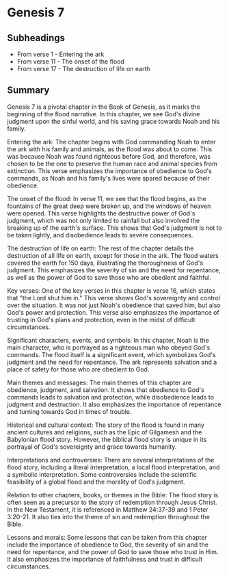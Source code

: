 # Genesis 7

## Subheadings

* From verse 1 - Entering the ark
* From verse 11 - The onset of the flood
* From verse 17 - The destruction of life on earth

## Summary

Genesis 7 is a pivotal chapter in the Book of Genesis, as it marks the beginning of the flood narrative. In this chapter, we see God's divine judgment upon the sinful world, and his saving grace towards Noah and his family.

Entering the ark:
The chapter begins with God commanding Noah to enter the ark with his family and animals, as the flood was about to come. This was because Noah was found righteous before God, and therefore, was chosen to be the one to preserve the human race and animal species from extinction. This verse emphasizes the importance of obedience to God's commands, as Noah and his family's lives were spared because of their obedience.

The onset of the flood:
In verse 11, we see that the flood begins, as the fountains of the great deep were broken up, and the windows of heaven were opened. This verse highlights the destructive power of God's judgment, which was not only limited to rainfall but also involved the breaking up of the earth's surface. This shows that God's judgment is not to be taken lightly, and disobedience leads to severe consequences.

The destruction of life on earth:
The rest of the chapter details the destruction of all life on earth, except for those in the ark. The flood waters covered the earth for 150 days, illustrating the thoroughness of God's judgment. This emphasizes the severity of sin and the need for repentance, as well as the power of God to save those who are obedient and faithful.

Key verses:
One of the key verses in this chapter is verse 16, which states that "the Lord shut him in." This verse shows God's sovereignty and control over the situation. It was not just Noah's obedience that saved him, but also God's power and protection. This verse also emphasizes the importance of trusting in God's plans and protection, even in the midst of difficult circumstances.

Significant characters, events, and symbols:
In this chapter, Noah is the main character, who is portrayed as a righteous man who obeyed God's commands. The flood itself is a significant event, which symbolizes God's judgment and the need for repentance. The ark represents salvation and a place of safety for those who are obedient to God.

Main themes and messages:
The main themes of this chapter are obedience, judgment, and salvation. It shows that obedience to God's commands leads to salvation and protection, while disobedience leads to judgment and destruction. It also emphasizes the importance of repentance and turning towards God in times of trouble.

Historical and cultural context:
The story of the flood is found in many ancient cultures and religions, such as the Epic of Gilgamesh and the Babylonian flood story. However, the biblical flood story is unique in its portrayal of God's sovereignty and grace towards humanity.

Interpretations and controversies:
There are several interpretations of the flood story, including a literal interpretation, a local flood interpretation, and a symbolic interpretation. Some controversies include the scientific feasibility of a global flood and the morality of God's judgment.

Relation to other chapters, books, or themes in the Bible:
The flood story is often seen as a precursor to the story of redemption through Jesus Christ. In the New Testament, it is referenced in Matthew 24:37-39 and 1 Peter 3:20-21. It also ties into the theme of sin and redemption throughout the Bible.

Lessons and morals:
Some lessons that can be taken from this chapter include the importance of obedience to God, the severity of sin and the need for repentance, and the power of God to save those who trust in Him. It also emphasizes the importance of faithfulness and trust in difficult circumstances.